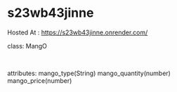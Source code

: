 # s23wb43jinne

Hosted At : <https://s23wb43jinne.onrender.com/>

class: MangO

 

attributes:
mango_type(String)
mango_quantity(number)
mango_price(number)
